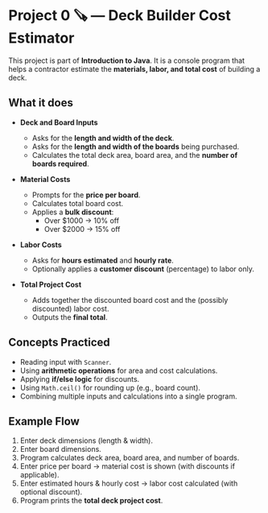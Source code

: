 # Project 0 🪚 — Deck Builder Cost Estimator  

This project is part of **Introduction to Java**. It is a console program that helps a contractor estimate the **materials, labor, and total cost** of building a deck.  


## What it does  

- **Deck and Board Inputs**  
  - Asks for the **length and width of the deck**.  
  - Asks for the **length and width of the boards** being purchased.  
  - Calculates the total deck area, board area, and the **number of boards required**.  

- **Material Costs**  
  - Prompts for the **price per board**.  
  - Calculates total board cost.  
  - Applies a **bulk discount**:  
    - Over $1000 → 10% off  
    - Over $2000 → 15% off  

- **Labor Costs**  
  - Asks for **hours estimated** and **hourly rate**.  
  - Optionally applies a **customer discount** (percentage) to labor only.  

- **Total Project Cost**  
  - Adds together the discounted board cost and the (possibly discounted) labor cost.  
  - Outputs the **final total**.  


## Concepts Practiced  

- Reading input with `Scanner`.  
- Using **arithmetic operations** for area and cost calculations.  
- Applying **if/else logic** for discounts.  
- Using `Math.ceil()` for rounding up (e.g., board count).  
- Combining multiple inputs and calculations into a single program.  

## Example Flow  

1. Enter deck dimensions (length & width).  
2. Enter board dimensions.  
3. Program calculates deck area, board area, and number of boards.  
4. Enter price per board → material cost is shown (with discounts if applicable).  
5. Enter estimated hours & hourly cost → labor cost calculated (with optional discount).  
6. Program prints the **total deck project cost**. 
